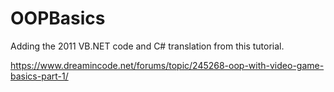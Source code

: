 # OOPBasics
Adding the 2011 VB.NET code and C# translation from this tutorial.

https://www.dreamincode.net/forums/topic/245268-oop-with-video-game-basics-part-1/
